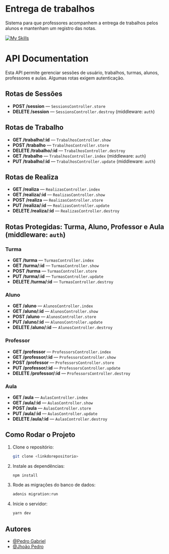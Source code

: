
# Entrega de trabalhos

Sistema para que professores acompanhem a entrega
de trabalhos pelos alunos e mantenham um registro das notas.

  [![My Skills](https://skillicons.dev/icons?i=typescript,adonis,docker)](https://skillicons.dev)

# API Documentation

Esta API permite gerenciar sessões de usuário, trabalhos, turmas, alunos, professores e aulas. Algumas rotas exigem autenticação.

## Rotas de Sessões

- **POST /session** — `SessionsController.store`
- **DELETE /session** — `SessionsController.destroy` (middleware: `auth`)

## Rotas de Trabalho

- **GET /trabalho/:id** — `TrabalhosController.show`
- **POST /trabalho** — `TrabalhosController.store`
- **DELETE /trabalho/:id** — `TrabalhosController.destroy`
- **GET /trabalho** — `TrabalhosController.index` (middleware: `auth`)
- **PUT /trabalho/:id** — `TrabalhosController.update` (middleware: `auth`)

## Rotas de Realiza

- **GET /realiza** — `RealizasController.index`
- **GET /realiza/:id** — `RealizasController.show`
- **POST /realiza** — `RealizasController.store`
- **PUT /realiza/:id** — `RealizasController.update`
- **DELETE /realiza/:id** — `RealizasController.destroy`

## Rotas Protegidas: Turma, Aluno, Professor e Aula (middleware: `auth`)

### Turma
- **GET /turma** — `TurmasController.index`
- **GET /turma/:id** — `TurmasController.show`
- **POST /turma** — `TurmasController.store`
- **PUT /turma/:id** — `TurmasController.update`
- **DELETE /turma/:id** — `TurmasController.destroy`

### Aluno
- **GET /aluno** — `AlunosController.index`
- **GET /aluno/:id** — `AlunosController.show`
- **POST /aluno** — `AlunosController.store`
- **PUT /aluno/:id** — `AlunosController.update`
- **DELETE /aluno/:id** — `AlunosController.destroy`

### Professor
- **GET /professor** — `ProfessorsController.index`
- **GET /professor/:id** — `ProfessorsController.show`
- **POST /professor** — `ProfessorsController.store`
- **PUT /professor/:id** — `ProfessorsController.update`
- **DELETE /professor/:id** — `ProfessorsController.destroy`

### Aula
- **GET /aula** — `AulasController.index`
- **GET /aula/:id** — `AulasController.show`
- **POST /aula** — `AulasController.store`
- **PUT /aula/:id** — `AulasController.update`
- **DELETE /aula/:id** — `AulasController.destroy`


## Como Rodar o Projeto

1. Clone o repositório:
   ```bash
   git clone <linkdorepositorio>
2. Instale as dependências:
    ```bash
    npm install
3. Rode as migrações do banco de dados:
     ```bash
    adonis migration:run
5. Inicie o servidor:
   ```bash
   yarn dev


## Autores

- [@Pedro Gabriel](https://github.com/LPeter-nm)
- [@Jhoão Pedro](https://www.github.com/jhopn)

